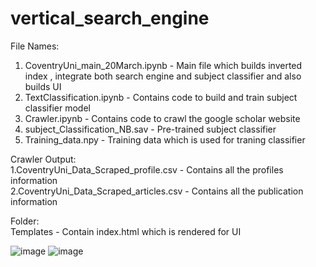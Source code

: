 # vertical_search_engine

File Names:   
1. CoventryUni_main_20March.ipynb - Main file which builds inverted index , integrate both search engine and subject classifier and also builds UI
2. TextClassification.ipynb - Contains code to build and train subject classifier model
3. Crawler.ipynb - Contains code to crawl the google scholar website   
4. subject_Classification_NB.sav - Pre-trained subject classifier   
5. Training_data.npy - Training data which is used for traning classifier   

Crawler Output:   
1.CoventryUni_Data_Scraped_profile.csv  - Contains all the profiles information   
2.CoventryUni_Data_Scraped_articles.csv - Contains all the publication information   
 
Folder:   
Templates - Contain index.html which is rendered for UI
 

![image](https://user-images.githubusercontent.com/73084282/113184296-e7db2280-924c-11eb-9e26-1ec690415ab2.png)
![image](https://user-images.githubusercontent.com/73084282/113184324-ef9ac700-924c-11eb-8220-bc70b56a6118.png)
